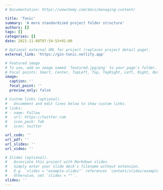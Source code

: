 ```yaml
---
# Documentation: https://wowchemy.com/docs/managing-content/

title: 'Tonic'
summary: 'A more standardized project folder structure'
authors: []
tags: []
categories: []
date: 2021-11-08T07:54:53+01:00

# Optional external URL for project (replaces project detail page).
external_link: 'https://gin-tonic.netlify.app'

# Featured image
# To use, add an image named `featured.jpg/png` to your page's folder.
# Focal points: Smart, Center, TopLeft, Top, TopRight, Left, Right, BottomLeft, Bottom, BottomRight.
image:
  caption: ''
  focal_point: ''
  preview_only: false

# Custom links (optional).
#   Uncomment and edit lines below to show custom links.
# links:
# - name: Follow
#   url: https://twitter.com
#   icon_pack: fab
#   icon: twitter

url_code: ''
url_pdf: ''
url_slides: ''
url_video: ''

# Slides (optional).
#   Associate this project with Markdown slides.
#   Simply enter your slide deck's filename without extension.
#   E.g. `slides = "example-slides"` references `content/slides/example-slides.md`.
#   Otherwise, set `slides = ""`.
slides: ''
---
```

